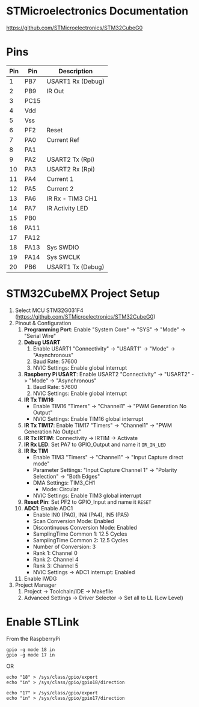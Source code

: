 # STMicroelectronics Documentation

https://github.com/STMicroelectronics/STM32CubeG0

# Pins

| Pin | Pin  | Description       |
| --- | ---- | ----------------- |
|  1  | PB7  | USART1 Rx (Debug) |
|  2  | PB9  | IR Out            |
|  3  | PC15 |                   |
|  4  | Vdd  |                   |
|  5  | Vss  |                   |
|  6  | PF2  | Reset             |
|  7  | PA0  | Current Ref       |
|  8  | PA1  |                   |
|  9  | PA2  | USART2 Tx (Rpi)   |
| 10  | PA3  | USART2 Rx (Rpi)   |
| 11  | PA4  | Current 1         |
| 12  | PA5  | Current 2         |
| 13  | PA6  | IR Rx - TIM3 CH1  |
| 14  | PA7  | IR Activity LED   |
| 15  | PB0  |                   |
| 16  | PA11 |                   |
| 17  | PA12 |                   |
| 18  | PA13 | Sys SWDIO         |
| 19  | PA14 | Sys SWCLK         |
| 20  | PB6  | USART1 Tx (Debug) |

# STM32CubeMX Project Setup

1. Select MCU STM32G031F4 (https://github.com/STMicroelectronics/STM32CubeG0)
1. Pinout & Configuration
   1. **Programming Port**: Enable "System Core" -> "SYS" -> "Mode" -> "Serial Wire"
   1. **Debug USART**
      1. Enable USART1 "Connectivity" -> "USART1" -> "Mode" -> "Asynchronous"
      1. Baud Rate: 57600
      1. NVIC Settings: Enable global interrupt
   1. **Raspberry Pi USART**: Enable USART2 "Connectivity" -> "USART2" -> "Mode" -> "Asynchronous"
      1. Baud Rate: 57600
      1. NVIC Settings: Enable global interrupt
   1. **IR Tx TIM16**
      - Enable TIM16 "Timers" -> "Channel1" -> "PWM Generation No Output"
      - NVIC Settings: Enable TIM16 global interrupt
   1. **IR Tx TIM17**: Enable TIM17 "Timers" -> "Channel1" -> "PWM Generation No Output"
   1. **IR Tx IRTIM**: Connectivity -> IRTIM -> Activate
   1. **IR Rx LED**: Set PA7 to GPIO_Output and name it `IR_IN_LED`
   1. **IR Rx TIM**
      - Enable TIM3 "Timers" -> "Channel1" -> "Input Capture direct mode"
      - Parameter Settings: "Input Capture Channel 1" -> "Polarity Selection" -> "Both Edges"
      - DMA Settings: TIM3_CH1
        - Mode: Circular
      - NVIC Settings: Enable TIM3 global interrupt 
   1. **Reset Pin**: Set PF2 to GPIO_Input and name it `RESET`
   1. **ADC1**: Enable ADC1
      - Enable IN0 (PA0), IN4 (PA4), IN5 (PA5)
      - Scan Conversion Mode: Enabled
      - Discontinuous Conversion Mode: Enabled
      - SamplingTime Common 1: 12.5 Cycles
      - SamplingTime Common 2: 12.5 Cycles
      - Number of Conversion: 3
      - Rank 1: Channel 0
      - Rank 2: Channel 4
      - Rank 3: Channel 5
      - NVIC Settings -> ADC1 interrupt: Enabled
   1. Enable IWDG
1. Project Manager
   1. Project -> Toolchain/IDE -> Makefile
   1. Advanced Settings -> Driver Selector -> Set all to LL (Low Level)

# Enable STLink

From the RaspberryPi
```
gpio -g mode 18 in
gpio -g mode 17 in
```

OR

```
echo "18" > /sys/class/gpio/export
echo "in" > /sys/class/gpio/gpio18/direction

echo "17" > /sys/class/gpio/export
echo "in" > /sys/class/gpio/gpio17/direction
```
